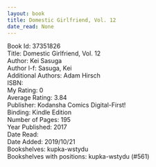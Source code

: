 ```yaml
---
layout: book
title: Domestic Girlfriend, Vol. 12
date_read: None
---
```


Book Id: 37351826<br />
Title: Domestic Girlfriend, Vol. 12<br />
Author: Kei Sasuga<br />
Author l-f: Sasuga, Kei<br />
Additional Authors: Adam Hirsch<br />
ISBN: <br />
My Rating: 0<br />
Average Rating: 3.84<br />
Publisher: Kodansha Comics Digital-First!<br />
Binding: Kindle Edition<br />
Number of Pages: 195<br />
Year Published: 2017<br />
Date Read: <br />
Date Added: 2019/10/21<br />
Bookshelves: kupka-wstydu<br />
Bookshelves with positions: kupka-wstydu (#561)<br />

